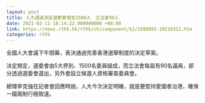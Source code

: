 ```yaml
---
layout: post
title: 人大通過決定選委會增至1500人　立法會90人
date: 2021-03-11 18:14:22.000000000 +08:00
link: https://news.rthk.hk/rthk/ch/component/k2/1580055-20210311.htm
categories: rthk
---
```


全國人大會議下午閉幕，表決通過完善香港選舉制度的決定草案。

決定規定，選委會由5大界別、1500名委員組成，而立法會每屆有90名議員，部分透過選委會選出，另外會設立候選人資格審查委員會。

總理李克強在記者會回應時說，人大今次決定明確，就是要堅持愛國者治港，確保一國兩制行穩致遠。

